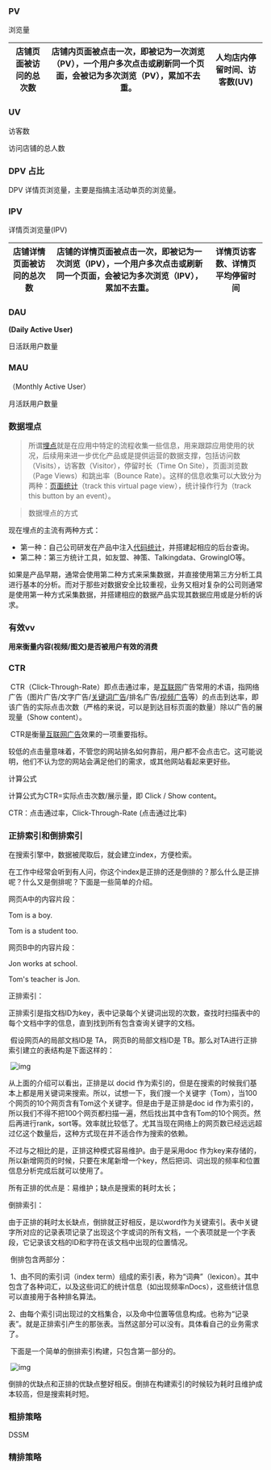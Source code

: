 ### PV 

浏览量

| 店铺页面被访问的总次数 | 店铺内页面被点击一次，即被记为一次浏览（PV），一个用户多次点击或刷新同一个页面，会被记为多次浏览（PV），累加不去重。 | 人均店内停留时间、访客数(UV) |
| ---------------------- | ------------------------------------------------------------ | ---------------------------- |

### UV

访客数

访问店铺的总人数

### DPV 占比

DPV 详情页浏览量，主要是指搞主活动单页的浏览量。

### IPV

详情页浏览量(IPV)

| 店铺详情页面被访问的总次数 | 店铺的详情页面被点击一次，即被记为一次浏览（IPV），一个用户多次点击或刷新同一个页面，会被记为多次浏览（IPV），累加不去重。 | 详情页访客数、详情页平均停留时间 |
| -------------------------- | ------------------------------------------------------------ | -------------------------------- |

### DAU

**(Daily Active User)**

日活跃用户数量

### MAU

（Monthly Active User）

月活跃用户数量



### 数据埋点

> 所谓[埋点](https://www.zhihu.com/search?q=埋点&search_source=Entity&hybrid_search_source=Entity&hybrid_search_extra={"sourceType"%3A"answer"%2C"sourceId"%3A147581103})就是在应用中特定的流程收集一些信息，用来跟踪应用使用的状况，后续用来进一步优化产品或是提供运营的数据支撑，包括访问数（Visits），访客数（Visitor），停留时长（Time On Site），页面浏览数（Page Views）和跳出率（Bounce Rate）。这样的信息收集可以大致分为两种：[页面统计](https://www.zhihu.com/search?q=页面统计&search_source=Entity&hybrid_search_source=Entity&hybrid_search_extra={"sourceType"%3A"answer"%2C"sourceId"%3A147581103})（track this virtual page view），统计操作行为（track this button by an event）。 



> 数据埋点的方式



现在埋点的主流有两种方式：

- 第一种：自己公司研发在产品中注入[代码统计](https://www.zhihu.com/search?q=代码统计&search_source=Entity&hybrid_search_source=Entity&hybrid_search_extra={"sourceType"%3A"answer"%2C"sourceId"%3A147581103})，并搭建起相应的后台查询。
- 第二种：第三方统计工具，如友盟、神策、Talkingdata、GrowingIO等。

如果是产品早期，通常会使用第二种方式来采集数据，并直接使用第三方分析工具进行基本的分析。而对于那些对数据安全比较重视，业务又相对复杂的公司则通常是使用第一种方式采集数据，并搭建相应的数据产品实现其数据应用或是分析的诉求。

### 有效vv

**用来衡量内容(视频/图文)是否被用户有效的消费**

### CTR

​	CTR（Click-Through-Rate）即点击通过率，是[互联网](https://baike.baidu.com/item/互联网/199186)广告常用的术语，指网络广告（图片广告/文字广告/[关键词广告](https://baike.baidu.com/item/关键词广告/1116759)/排名广告/[视频广告](https://baike.baidu.com/item/视频广告/10699865)等）的点击到达率，即该广告的实际点击次数（严格的来说，可以是到达目标页面的数量）除以广告的展现量（Show content）。

​	CTR是衡量[互联网广告](https://baike.baidu.com/item/互联网广告/8981247)效果的一项重要指标。

较低的点击量意味着，不管您的网站排名如何靠前，用户都不会点击它。这可能说明，他们不认为您的网站会满足他们的需求，或其他网站看起来更好些。

计算公式

计算公式为CTR=实际点击次数/展示量，即 Click / Show content。

CTR：点击通过率，Click-Through-Rate (点击通过比率)



### 正排索引和倒排索引

  在搜索引擎中，数据被爬取后，就会建立index，方便检索。

  在工作中经常会听到有人问，你这个index是正排的还是倒排的？那么什么是正排呢？什么又是倒排呢？下面是一些简单的介绍。

  网页A中的内容片段：

  Tom is a boy.

  Tom is a student too.

 

  网页B中的内容片段：

  Jon works at school.

  Tom's teacher is Jon.

 

  正排索引：

​    正排索引是指文档ID为key，表中记录每个关键词出现的次数，查找时扫描表中的每个文档中字的信息，直到找到所有包含查询关键字的文档。

​    假设网页A的局部文档ID是 TA， 网页B的局部文档ID是 TB。那么对TA进行正排索引建立的表结构是下面这样的：

​     ![img](https://images2018.cnblogs.com/blog/426645/201805/426645-20180515213816298-450883235.png)

 

  从上面的介绍可以看出，正排是以 docid 作为索引的，但是在搜索的时候我们基本上都是用关键词来搜索。所以，试想一下，我们搜一个关键字（Tom），当100个网页的10个网页含有Tom这个关键字。但是由于是正排是doc id 作为索引的，所以我们不得不把100个网页都扫描一遍，然后找出其中含有Tom的10个网页。然后再进行rank，sort等。效率就比较低了。尤其当现在网络上的网页数已经远远超过亿这个数量后，这种方式现在并不适合作为搜索的依赖。

  不过与之相比的是，正排这种模式容易维护。由于是采用doc 作为key来存储的，所以新增网页的时候，只要在末尾新增一个key，然后把词、词出现的频率和位置信息分析完成后就可以使用了。

  所有正排的优点是：易维护；缺点是搜索的耗时太长；

 

  倒排索引：

​    由于正排的耗时太长缺点，倒排就正好相反，是以word作为关键索引。表中关键字所对应的记录表项记录了出现这个字或词的所有文档，一个表项就是一个字表段，它记录该文档的ID和字符在该文档中出现的位置情况。

​    倒排包含两部分：

​      1、由不同的索引词（index term）组成的索引表，称为“词典”（lexicon）。其中包含了各种词汇，以及这些词汇的统计信息（如出现频率nDocs），这些统计信息可以直接用于各种排名算法。

​      2、由每个索引词出现过的文档集合，以及命中位置等信息构成。也称为“记录表”。就是正排索引产生的那张表。当然这部分可以没有。具体看自己的业务需求了。

 

​      下面是一个简单的倒排索引构建，只包含第一部分的。

​       ![img](https://images2018.cnblogs.com/blog/426645/201805/426645-20180515222123820-1109561568.png)

 

​      倒排的优缺点和正排的优缺点整好相反。倒排在构建索引的时候较为耗时且维护成本较高，但是搜索耗时短。





### 粗排策略

DSSM



### 精排策略







